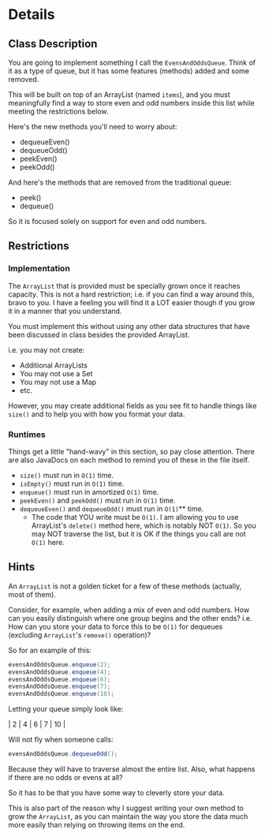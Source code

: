 # Details

## Class Description
You are going to implement something I call the `EvensAndOddsQueue`. Think of it as a type of queue, but it has some features (methods) added and some removed.

This will be built on top of an ArrayList (named `items`), and you must meaningfully find a way to store even and odd numbers inside this list while meeting the restrictions below.

Here's the new methods you'll need to worry about:

- dequeueEven()
- dequeueOdd()
- peekEven()
- peekOdd()

And here's the methods that are removed from the traditional queue:

- peek()
- dequeue()

So it is focused solely on support for even and odd numbers.

## Restrictions
### Implementation
The `ArrayList` that is provided must be specially grown once it reaches capacity. This is not a hard restriction; i.e. if you can find a way around this, bravo to you. I have a feeling you will find it a LOT easier though if you grow it in a manner that you understand.

You must implement this without using any other data structures that have been discussed in class besides the provided ArrayList.

i.e. you may not create:

- Additional ArrayLists
- You may not use a Set
- You may not use a Map
- etc.

However, you may create additional fields as you see fit to handle things like `size()` and to help you with how you format your data.

### Runtimes
Things get a little "hand-wavy" in this section, so pay close attention. There are also JavaDocs on each method to remind you of these in the file itself.

- `size()` must run in `O(1)` time.
- `isEmpty()` must run in `O(1)` time.
- `enqueue()` must run in amortized `O(1)` time.
- `peekEven()` and `peekOdd()` must run in `O(1)` time.
- `dequeueEven()` and `dequeueOdd()` must run in `O(1)`** time.
    - The code that YOU write must be `O(1)`. I am allowing you to use ArrayList's `delete()` method here, which is notably NOT `O(1)`. So you may NOT traverse the list, but it is OK if the things you call are not `O(1)` here.

## Hints
An `ArrayList` is not a golden ticket for a few of these methods (actually, most of them).

Consider, for example, when adding a mix of even and odd numbers. How can you easily distinguish where one group begins and the other ends? i.e. How can you store your data to force this to be `O(1)` for dequeues (excluding `ArrayList`'s `remove()` operation)?

So for an example of this:

``` java
evensAndOddsQueue.enqueue(2);
evensAndOddsQueue.enqueue(4);
evensAndOddsQueue.enqueue(6);
evensAndOddsQueue.enqueue(7);
evensAndOddsQueue.enqueue(10);
```

Letting your queue simply look like:

| 2 | 4 | 6 | 7 | 10 |

Will not fly when someone calls:

``` java
evensAndOddsQueue.dequeueOdd();
```

Because they will have to traverse almost the entire list. Also, what happens if there are no odds or evens at all?

So it has to be that you have some way to cleverly store your data.

This is also part of the reason why I suggest writing your own method to grow the `ArrayList`, as you can maintain the way you store the data much more easily than relying on throwing items on the end.






